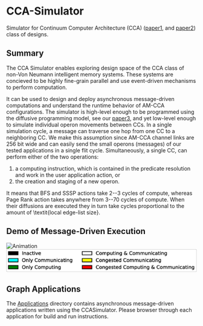 # CCA-Simulator
Simulator for Continuum Computer Architecture (CCA) ([paper1](https://superfri.org/index.php/superfri/article/view/188), and [paper2](https://arxiv.org/abs/2402.02576)) class of designs.

## Summary
The CCA Simulator enables exploring design space of the CCA class of non-Von Neumann intelligent memory systems. These systems are concieved to be highly fine-grain parallel and use event-driven mechanisms to perform computation.

It can be used to design and deploy asynchronous message-driven computations and understand the runtime behavior of AM-CCA configurations. The simulator is high-level enough to be programmed using the diffusive programming model, see our [paper3](https://arxiv.org/abs/2402.06086), and yet low-level enough to simulate individual operon movements between CCs. In a single simulation cycle, a message can traverse one hop from one CC to a neighboring CC. We make this assumption since AM-CCA channel links are $256$ bit wide and can easily send the small operons (messages) of our tested applications in a single flit cycle. Simultaneously, a single CC, can perform either of the two operations: 
1. a computing instruction, which is contained in the predicate resolution and work in the user application action, or 
2. the creation and staging of a new operon.

It means that BFS and SSSP actions take $2$--$3$ cycles of compute, whereas Page Rank action takes anywhere from $3$--$70$ cycles of compute. When their diffusions are executed they in turn take cycles proportional to the amount of \textit{local edge-list size}.

## Demo of Message-Driven Execution
<img src="Analytics/Animations/BFS_32x32_v_1024_e_10240_th_ON_SH_ON.gif" alt="Animation" width="800"/>

<img src="Analytics/Animations/Legend_Animation.png" alt="Legend" width="800"/>

## Graph Applications
The [Applications](/Applications/) directory contains asynchronous message-driven applications written using the CCASimulator. Please browser through each application for build and run instructions.
